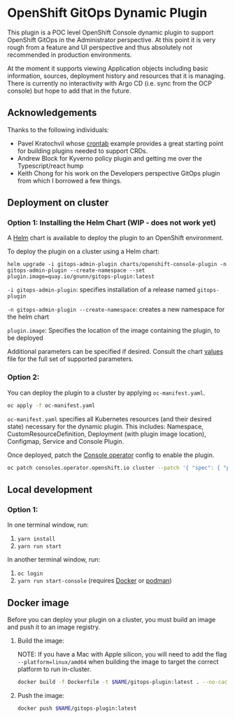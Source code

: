 # OpenShift GitOps Dynamic Plugin

This plugin is a POC level OpenShift Console dynamic plugin to support OpenShift GitOps in the Administrator perspective. At this point it is very rough from a feature and UI perspective and thus absolutely not recommended in production environments.

At the moment it supports viewing Application objects including basic information, sources, deployment history and resources that it is managing. There is currently no interactivity with Argo CD (i.e. sync from the OCP console) but hope to add that in the future.

## Acknowledgements

Thanks to the following individuals:

* Pavel Kratochvíl whose [crontab](https://github.com/raspbeep/crontab-plugin/tree/initial-branch) example provides a great starting point for building plugins needed to support CRDs.
* Andrew Block for Kyverno policy plugin and getting me over the Typescript/react hump
* Keith Chong for his work on the Developers perspective GitOps plugin from which I borrowed a few things.

## Deployment on cluster


### Option 1: Installing the Helm Chart (WIP - does not work yet)
A [Helm](https://helm.sh) chart is available to deploy the plugin to an OpenShift environment.

To deploy the plugin on a cluster using a Helm chart:
```shell
helm upgrade -i gitops-admin-plugin charts/openshift-console-plugin -n gitops-admin-plugin --create-namespace --set plugin.image=quay.io/gnunn/gitops-plugin:latest
```

`-i gitops-admin-plugin`: specifies installation of a release named `gitops-plugin`

`-n gitops-admin-plugin --create-namespace`: creates a new namespace for the helm chart

`plugin.image`: Specifies the location of the image containing the plugin, to be deployed

Additional parameters can be specified if desired. Consult the chart [values](charts/openshift-console-plugin/values.yaml) file for the full set of supported parameters.


### Option 2:
You can deploy the plugin to a cluster by applying `oc-manifest.yaml`.

```sh
oc apply -f oc-manifest.yaml
```

`oc-manifest.yaml` specifies all Kubernetes resources (and their desired state) necessary for the dynamic plugin. This includes: Namespace, CustomResourceDefinition, Deployment (with plugin image location), Configmap, Service and Console Plugin.

Once deployed, patch the [Console operator](https://github.com/openshift/console-operator)
config to enable the plugin.

```sh
oc patch consoles.operator.openshift.io cluster --patch '{ "spec": { "plugins": ["gitops-plugin"] } }' --type=merge
```


## Local development

### Option 1:
In one terminal window, run:

1. `yarn install`
2. `yarn run start`

In another terminal window, run:

1. `oc login`
2. `yarn run start-console` (requires [Docker](https://www.docker.com) or [podman](https://podman.io))

## Docker image

Before you can deploy your plugin on a cluster, you must build an image and
push it to an image registry.

1. Build the image:

   NOTE: If you have a Mac with Apple silicon, you will need to add the flag
   `--platform=linux/amd64` when building the image to target the correct platform
   to run in-cluster.

   ```sh
   docker build -f Dockerfile -t $NAME/gitops-plugin:latest . --no-cache
   ```

3. Push the image:

   ```sh
   docker push $NAME/gitops-plugin:latest
   ```